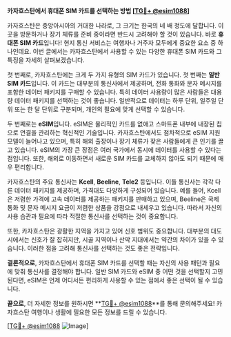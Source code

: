 **카자흐스탄에서 휴대폰 SIM 카드를 선택하는 방법 [[TG💪+ @esim1088](https://t.me/s/esim1088)]**

카자흐스탄은 중앙아시아의 거대한 나라로, 그 크기는 한국의 네 배 정도에 달합니다. 이곳을 방문하거나 장기 체류를 준비 중이라면 반드시 고려해야 할 것이 있습니다. 바로 **휴대폰 SIM 카드**입니다! 현지 통신 서비스는 여행자나 거주자 모두에게 중요한 요소 중 하나인데요. 이번 글에서는 카자흐스탄에서 사용할 수 있는 다양한 휴대폰 SIM 카드와 그 특징을 자세히 살펴보겠습니다.

첫 번째로, 카자흐스탄에는 크게 두 가지 유형의 SIM 카드가 있습니다. 첫 번째는 **일반 SIM 카드**입니다. 이 카드는 대부분의 통신사에서 제공하며, 전화 통화와 문자 메시지를 포함한 데이터 패키지를 구매할 수 있습니다. 특히 데이터 사용량이 많은 사람들은 대용량 데이터 패키지를 선택하는 것이 좋습니다. 일반적으로 데이터는 하루 단위, 일주일 단위 또는 한 달 단위로 구분되며, 개인의 필요에 맞게 선택할 수 있습니다.

두 번째로는 **eSIM**입니다. eSIM은 물리적인 카드를 없애고 스마트폰 내부에 내장된 칩으로 연결을 관리하는 혁신적인 기술입니다. 카자흐스탄에서도 점차적으로 eSIM 지원 모델이 늘어나고 있으며, 특히 해외 출장이나 장기 체류가 잦은 사람들에게 큰 인기를 끌고 있습니다. eSIM의 가장 큰 장점은 여러 국가에서 동시에 데이터를 사용할 수 있다는 점입니다. 또한, 해외로 이동하면서 새로운 SIM 카드를 교체하지 않아도 되기 때문에 매우 편리합니다.

카자흐스탄의 주요 통신사는 **Kcell**, **Beeline**, **Tele2** 등입니다. 이들 통신사는 각각 다른 데이터 패키지를 제공하며, 가격대도 다양하게 구성되어 있습니다. 예를 들어, Kcell은 저렴한 가격에 고속 데이터를 제공하는 패키지를 판매하고 있으며, Beeline은 국제 통화 및 문자 메시지 요금이 저렴한 상품을 강점으로 내세우고 있습니다. 따라서 자신의 사용 습관과 필요에 따라 적절한 통신사를 선택하는 것이 중요합니다.

또한, 카자흐스탄은 광활한 지역을 가지고 있어 신호 범위도 중요합니다. 대부분의 대도시에서는 신호가 잘 잡히지만, 시골 지역이나 산악 지대에서는 약간의 차이가 있을 수 있습니다. 이러한 점을 고려해 통신사를 선택하는 것도 좋은 전략입니다.

**결론적으로**, 카자흐스탄에서 휴대폰 SIM 카드를 선택할 때는 자신의 사용 패턴과 필요에 맞춰 통신사를 결정해야 합니다. 일반 SIM 카드와 eSIM 중 어떤 것을 선택할지 고민된다면, eSIM은 언제 어디서든 편리하게 사용할 수 있는 점에서 좋은 선택이 될 수 있습니다.

**끝으로**, 더 자세한 정보를 원하시면 **[TG💪+ @esim1088](https://t.me/s/esim1088)**를 통해 문의해주세요! 카자흐스탄 여행이나 생활에 필요한 모든 정보를 드릴 수 있습니다. 

[[TG💪+ @esim1088](https://t.me/s/esim1088) ![Image](https://i.postimg.cc/Y0z9fWf4/image.png)]